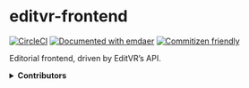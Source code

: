 <!--
  This file was generated by emdaer

  Its template can be found at /home/pcoffey/Projects/fourkitchens/vr/editvr-frontend/.emdaer/README.emdaer.md
-->

<!--
  emdaerHash:b90f70b3596720f78990f5c96aad7b39
-->

<h1 id="editvr-frontend">editvr-frontend</h1>
<p><a href="https://circleci.com/gh/EditVR/editvr-frontend"><img src="https://img.shields.io/circleci/project/github/EditVR/editvr-frontend.svg?style=flat-square" alt="CircleCI"></a> <a href="https://github.com/emdaer/emdaer"><img src="https://img.shields.io/badge/📓-documented%20with%20emdaer-F06632.svg?style=flat-square" alt="Documented with emdaer"></a> <a href="http://commitizen.github.io/cz-cli/"><img src="https://img.shields.io/badge/commitizen-friendly-brightgreen.svg?style=flat-square" alt="Commitizen friendly"></a></p>
<p>Editorial frontend, driven by EditVR’s API.</p>
<details>
<summary><strong>Contributors</strong></summary><br>
<a title="I write software, mainly JS (Node), Go, and PHP." href="https://github.com/patrickocoffeyo">
  <img align="left" src="https://avatars0.githubusercontent.com/u/1107871?s=24">
</a>
<strong>Patrick Coffey</strong>
<br><br>
</details>


